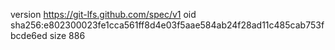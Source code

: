 version https://git-lfs.github.com/spec/v1
oid sha256:e802300023fe1cca561ff8d4e03f5aae584ab24f28ad11c485cab753fbcde6ed
size 886
